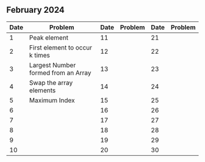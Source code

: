 ## February 2024

| Date | Problem                             | Date | Problem | Date | Problem |
| ---- | ----------------------------------- | ---- | ------- | ---- | ------- |
| 1    | Peak element                        | 11   |         | 21   |         |
| 2    | First element to occur k times      | 12   |         | 22   |         |
| 3    | Largest Number formed from an Array | 13   |         | 23   |         |
| 4    | Swap the array elements             | 14   |         | 24   |         |
| 5    | Maximum Index                       | 15   |         | 25   |         |
| 6    |                                     | 16   |         | 26   |         |
| 7    |                                     | 17   |         | 27   |         |
| 8    |                                     | 18   |         | 28   |         |
| 9    |                                     | 19   |         | 29   |         |
| 10   |                                     | 20   |         | 30   |         |
